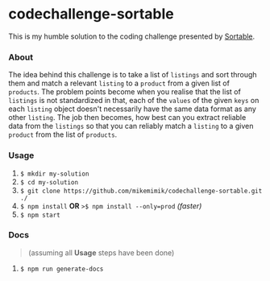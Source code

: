 # codechallenge-sortable

This is my humble solution to the coding challenge presented by [Sortable](http://sortable.com/challenge/).

### About
The idea behind this challenge is to take a list of `listings` and sort through them and match a relevant `listing` to a `product` from a given list of `products`. The problem points become when you realise that the list of `listings` is not standardized in that, each of the `values` of the given `keys` on each `listing` object doesn't necessarily have the same data format as any other `listing`. The job then becomes, how best can you extract reliable data from the `listings` so that you can reliably match a `listing` to a given `product` from the list of `products`.

### Usage
1. `$ mkdir my-solution`
2. `$ cd my-solution`
3. `$ git clone https://github.com/mikemimik/codechallenge-sortable.git ./`
4. `$ npm install` **OR** `>$ npm install --only=prod` *(faster)*
5. `$ npm start`

### Docs
> (assuming all **Usage** steps have been done)

1. `$ npm run generate-docs`
